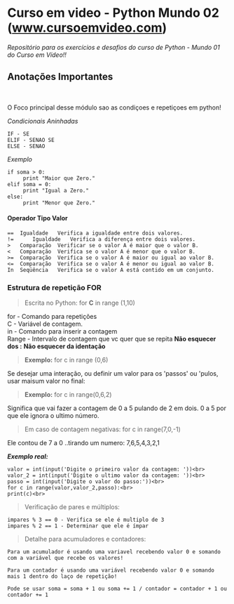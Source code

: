 # Curso em video - Python Mundo 02 (www.cursoemvideo.com)
*Repositório para os exercícios e desafios do curso de Python - Mundo 01 do Curso em Vídeo!!*

<h2> Anotações Importantes </h2><br/>

O Foco principal desse módulo sao as condiçoes e repetiçoes em python!

*Condicionais Aninhadas*

```
IF - SE
ELIF - SENAO SE
ELSE - SENAO
```

*Exemplo*
```
if soma > 0:
     print "Maior que Zero."
elif soma = 0:
     print "Igual a Zero."
else:
     print "Menor que Zero."
```


#### Operador Tipo Valor

```
==	Igualdade	Verifica a igualdade entre dois valores.
!=  	Igualdade  	Verifica a diferença entre dois valores.
> 	Comparação	Verificar se o valor A é maior que o valor B.
< 	Comparação	Verifica se o valor A é menor que o valor B.
>=	Comparação	Verifica se o valor A é maior ou igual ao valor B.
<=	Comparação	Verifica se o valor A é menor ou igual ao valor B.
In	Seqüência	Verifica se o valor A está contido em um conjunto.
```


### Estrutura de repetição FOR <br>

> Escrita no Python: for **C** in range (1,10)

for - Comando para repetições<br>
C - Variável de contagem.<br>
in - Comando para  inserir a contagem<br>
Range - Intervalo de contagem que vc quer que se repita
**Não esquecer dos :**
**Não esquecer da identação**

> **Exemplo:** for c in range (0,6)

Se desejar uma interação, ou definir um valor para os 'passos' ou 'pulos, usar maisum valor no final:

> **Exemplo:** for c in range(0,6,2)

Significa que vai fazer a contagem de 0 a 5 pulando de 2 em dois. 0 a 5 por que ele ignora o ultimo número.

> Em caso de contagem negativas: for c in range(7,0,-1)

Ele contou de 7 a 0 ..tirando um numero: 7,6,5,4,3,2,1

***Exemplo real:***<br>
```
valor = int(input('Digite o primeiro valor da contagem: '))<br>
valor_2 = int(input('Digite o ultimo valor da contagem: '))<br>
passo = int(input('Digite o valor do passo:'))<br>
for c in range(valor,valor_2,passo):<br>
print(c)<br>
```
> Verificação de pares e múltiplos: 
```
impares % 3 == 0 - Verifica se ele é multiplo de 3
impares % 2 == 1 - Determinar que ele é ímpar
```
> Detalhe para acumuladores e contadores:
```
Para um acumulador é usando uma variavel recebendo valor 0 e somando com a variável que recebe os valores!

Para um contador é usando uma variável recebendo valor 0 e somando mais 1 dentro do laço de repetição!

Pode se usar soma = soma + 1 ou soma += 1 / contador = contador + 1 ou contador += 1
```
    